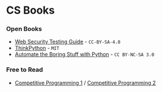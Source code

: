 # CS Books

### Open Books
- [Web Security Testing Guide](https://github.com/OWASP/wstg) - `CC-BY-SA-4.0`
- [ThinkPython](https://github.com/AllenDowney/ThinkPython2) - `MIT`
- [Automate the Boring Stuff with Python](https://automatetheboringstuff.com/) - `CC BY-NC-SA 3.0`

### Free to Read
- [Competitive Programming 1](https://www.comp.nus.edu.sg/~stevenha/myteaching/competitive_programming/cp1.pdf) / [Competitive Programming 2](https://www.comp.nus.edu.sg/~stevenha/myteaching/competitive_programming/cp2.pdf)
